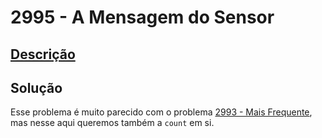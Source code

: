 # 2995 - A Mensagem do Sensor

## [Descrição](https://www.beecrowd.com.br/judge/pt/problems/view/2995)

## Solução

Esse problema é muito parecido com o problema [2993 - Mais Frequente](../2993/README.md), mas nesse aqui queremos também a `count` em si.